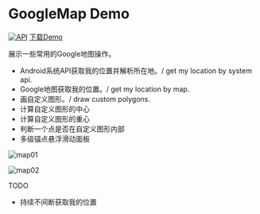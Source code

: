 # GoogleMap Demo 

[![API](https://img.shields.io/badge/API-19%2B-green.svg?style=flat)](https://android-arsenal.com/api?level=19)
[下载Demo](https://github.com/shaoshuai904/GoogleMap_Demo/blob/master/screens/app_v1.0.1_5.apk)


展示一些常用的Google地图操作。

- Android系统API获取我的位置并解析所在地。/ get my location by system api.
- Google地图获取我的位置。/ get my location by map.
- 画自定义图形。/ draw custom polygons.
- 计算自定义图形的中心
- 计算自定义图形的重心
- 判断一个点是否在自定义图形内部
- 多级锚点悬浮滑动面板


![map01](https://github.com/shaoshuai904/GoogleMap_Demo/blob/master/screens/map01.png)

![map02](https://github.com/shaoshuai904/GoogleMap_Demo/blob/master/screens/map02.png)


TODO

- 持续不间断获取我的位置
 
